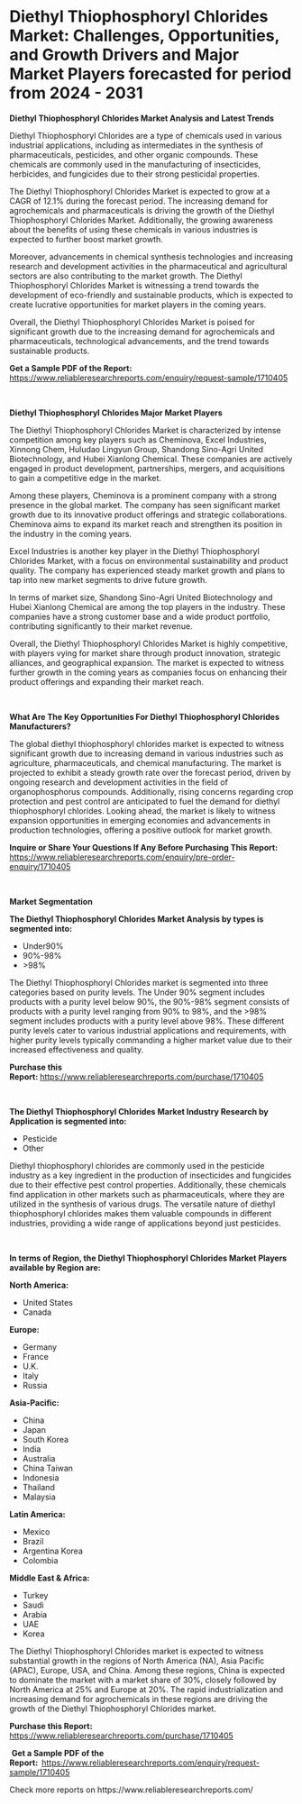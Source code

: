<p><h1>Diethyl Thiophosphoryl Chlorides Market: Challenges, Opportunities, and Growth Drivers and Major Market Players forecasted for period from 2024 - 2031</h1></p><p><strong>Diethyl Thiophosphoryl Chlorides Market Analysis and Latest Trends</strong></p>
<p><p>Diethyl Thiophosphoryl Chlorides are a type of chemicals used in various industrial applications, including as intermediates in the synthesis of pharmaceuticals, pesticides, and other organic compounds. These chemicals are commonly used in the manufacturing of insecticides, herbicides, and fungicides due to their strong pesticidal properties.</p><p>The Diethyl Thiophosphoryl Chlorides Market is expected to grow at a CAGR of 12.1% during the forecast period. The increasing demand for agrochemicals and pharmaceuticals is driving the growth of the Diethyl Thiophosphoryl Chlorides Market. Additionally, the growing awareness about the benefits of using these chemicals in various industries is expected to further boost market growth.</p><p>Moreover, advancements in chemical synthesis technologies and increasing research and development activities in the pharmaceutical and agricultural sectors are also contributing to the market growth. The Diethyl Thiophosphoryl Chlorides Market is witnessing a trend towards the development of eco-friendly and sustainable products, which is expected to create lucrative opportunities for market players in the coming years.</p><p>Overall, the Diethyl Thiophosphoryl Chlorides Market is poised for significant growth due to the increasing demand for agrochemicals and pharmaceuticals, technological advancements, and the trend towards sustainable products.</p></p>
<p><strong>Get a Sample PDF of the Report:&nbsp;</strong> <a href="https://www.reliableresearchreports.com/enquiry/request-sample/1710405">https://www.reliableresearchreports.com/enquiry/request-sample/1710405</a></p>
<p>&nbsp;</p>
<p><strong>Diethyl Thiophosphoryl Chlorides Major Market Players</strong></p>
<p><p>The Diethyl Thiophosphoryl Chlorides Market is characterized by intense competition among key players such as Cheminova, Excel Industries, Xinnong Chem, Huludao Lingyun Group, Shandong Sino-Agri United Biotechnology, and Hubei Xianlong Chemical. These companies are actively engaged in product development, partnerships, mergers, and acquisitions to gain a competitive edge in the market.</p><p>Among these players, Cheminova is a prominent company with a strong presence in the global market. The company has seen significant market growth due to its innovative product offerings and strategic collaborations. Cheminova aims to expand its market reach and strengthen its position in the industry in the coming years.</p><p>Excel Industries is another key player in the Diethyl Thiophosphoryl Chlorides Market, with a focus on environmental sustainability and product quality. The company has experienced steady market growth and plans to tap into new market segments to drive future growth.</p><p>In terms of market size, Shandong Sino-Agri United Biotechnology and Hubei Xianlong Chemical are among the top players in the industry. These companies have a strong customer base and a wide product portfolio, contributing significantly to their market revenue.</p><p>Overall, the Diethyl Thiophosphoryl Chlorides Market is highly competitive, with players vying for market share through product innovation, strategic alliances, and geographical expansion. The market is expected to witness further growth in the coming years as companies focus on enhancing their product offerings and expanding their market reach.</p></p>
<p>&nbsp;</p>
<p><strong>What Are The Key Opportunities For Diethyl Thiophosphoryl Chlorides Manufacturers?</strong></p>
<p><p>The global diethyl thiophosphoryl chlorides market is expected to witness significant growth due to increasing demand in various industries such as agriculture, pharmaceuticals, and chemical manufacturing. The market is projected to exhibit a steady growth rate over the forecast period, driven by ongoing research and development activities in the field of organophosphorus compounds. Additionally, rising concerns regarding crop protection and pest control are anticipated to fuel the demand for diethyl thiophosphoryl chlorides. Looking ahead, the market is likely to witness expansion opportunities in emerging economies and advancements in production technologies, offering a positive outlook for market growth.</p></p>
<p><strong>Inquire or Share Your Questions If Any Before Purchasing This Report:</strong> <a href="https://www.reliableresearchreports.com/enquiry/pre-order-enquiry/1710405">https://www.reliableresearchreports.com/enquiry/pre-order-enquiry/1710405</a></p>
<p>&nbsp;</p>
<p><strong>Market Segmentation</strong></p>
<p><strong>The Diethyl Thiophosphoryl Chlorides Market Analysis by types is segmented into:</strong></p>
<p><ul><li>Under90%</li><li>90%-98%</li><li>>98%</li></ul></p>
<p><p>The Diethyl Thiophosphoryl Chlorides market is segmented into three categories based on purity levels. The Under 90% segment includes products with a purity level below 90%, the 90%-98% segment consists of products with a purity level ranging from 90% to 98%, and the >98% segment includes products with a purity level above 98%. These different purity levels cater to various industrial applications and requirements, with higher purity levels typically commanding a higher market value due to their increased effectiveness and quality.</p></p>
<p><strong>Purchase this Report:&nbsp;</strong><a href="https://www.reliableresearchreports.com/purchase/1710405">https://www.reliableresearchreports.com/purchase/1710405</a></p>
<p>&nbsp;</p>
<p><strong>The Diethyl Thiophosphoryl Chlorides Market Industry Research by Application is segmented into:</strong></p>
<p><ul><li>Pesticide</li><li>Other</li></ul></p>
<p><p>Diethyl thiophosphoryl chlorides are commonly used in the pesticide industry as a key ingredient in the production of insecticides and fungicides due to their effective pest control properties. Additionally, these chemicals find application in other markets such as pharmaceuticals, where they are utilized in the synthesis of various drugs. The versatile nature of diethyl thiophosphoryl chlorides makes them valuable compounds in different industries, providing a wide range of applications beyond just pesticides.</p></p>
<p>&nbsp;</p>
<p><strong>In terms of Region, the Diethyl Thiophosphoryl Chlorides Market Players available by Region are:</strong></p>
<p>
    <p> <strong> North America: </strong>
        <ul>
            <li>United States</li>
            <li>Canada</li>
        </ul>
        </p> 
    <p> <strong> Europe: </strong>
        <ul>
            <li>Germany</li>
            <li>France</li>
            <li>U.K.</li>
            <li>Italy</li>
            <li>Russia</li>
        </ul>
        </p> 
    <p> <strong> Asia-Pacific: </strong>
        <ul>
            <li>China</li>
            <li>Japan</li>
            <li>South Korea</li>
            <li>India</li>
            <li>Australia</li>
            <li>China Taiwan</li>
            <li>Indonesia</li>
            <li>Thailand</li>
            <li>Malaysia</li>
        </ul>
        </p> 
    <p> <strong> Latin America: </strong>
        <ul>
            <li>Mexico</li>
            <li>Brazil</li>
            <li>Argentina Korea</li>
            <li>Colombia</li>
        </ul>
        </p> 
    <p> <strong> Middle East & Africa: </strong>
        <ul>
            <li>Turkey</li>
            <li>Saudi</li>
            <li>Arabia</li>
            <li>UAE</li>
            <li>Korea</li>
        </ul>
    </p>
    </p>
<p><p>The Diethyl Thiophosphoryl Chlorides market is expected to witness substantial growth in the regions of North America (NA), Asia Pacific (APAC), Europe, USA, and China. Among these regions, China is expected to dominate the market with a market share of 30%, closely followed by North America at 25% and Europe at 20%. The rapid industrialization and increasing demand for agrochemicals in these regions are driving the growth of the Diethyl Thiophosphoryl Chlorides market.</p></p>
<p><strong>Purchase this Report: </strong><a href="https://www.reliableresearchreports.com/purchase/1710405">https://www.reliableresearchreports.com/purchase/1710405</a></p>
<p>&nbsp;<strong>Get a Sample PDF of the Report:&nbsp;&nbsp;</strong><a href="https://www.reliableresearchreports.com/enquiry/request-sample/1710405">https://www.reliableresearchreports.com/enquiry/request-sample/1710405</a></p>
<p><strong></strong></p>
<p>Check more reports on https://www.reliableresearchreports.com/</p>